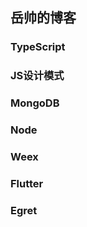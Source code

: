 ## 岳帅的博客

### TypeScript 

### JS设计模式 

### MongoDB 

### Node 

### Weex 

### Flutter 

### Egret 